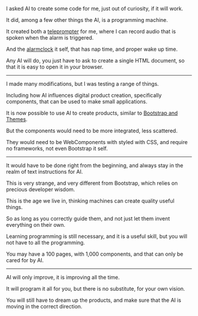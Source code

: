 I asked AI to create some code for me,
just out of curiosity, if it will work.

It did, among a few other things the AI,
is a programming machine.

It created both a [teleprompter][0] for me,
where I can record audio that is spoken when the alarm is triggered.

And the [alarmclock][1] it self,
that has nap time, and proper wake up time.

Any AI will do, you just have to ask to create a single HTML document,
so that it is easy to open it in your browser.

---

I made many modifications,
but I was testing a range of things.

Including how AI influences digital product creation,
specifically components, that can be used to make small applications.

It is now possible to use AI to create products,
similar to [Bootstrap and Themes][2].

But the components would need to be more integrated,
less scattered.

They would need to be WebComponents with styled with CSS,
and require no frameworks, not even Bootstrap it self.

---

It would have to be done right from the beginning,
and always stay in the realm of text instructions for AI.

This is very strange, and very different from Bootstrap,
which relies on precious developer wisdom.

This is the age we live in,
thinking machines can create quality useful things.

So as long as you correctly guide them,
and not just let them invent everything on their own.

Learning programming is still necessary,
and it is a useful skill, but you will not have to all the programming.

You may have a 100 pages, with 1,000 components,
and that can only be cared for by AI.

---

AI will only improve,
it is improving all the time.

It will program it all for you,
but there is no substitute, for your own vision.

You will still have to dream up the products,
and make sure that the AI is moving in the correct direction.

[0]: files/teleprompter.html
[1]: files/alarmclock.html
[2]: https://themes.getbootstrap.com/
